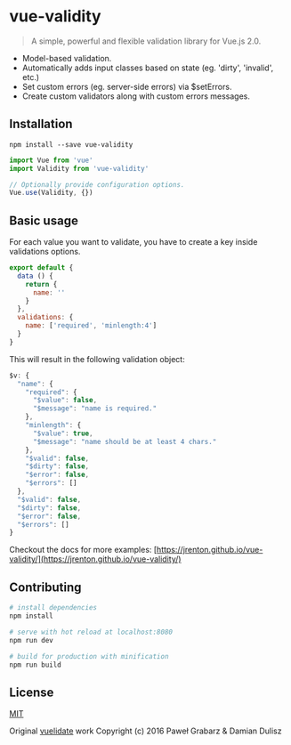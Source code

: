 # vue-validity

> A simple, powerful and flexible validation library for Vue.js 2.0.

- Model-based validation.
- Automatically adds input classes based on state (eg. 'dirty', 'invalid', etc.)
- Set custom errors (eg. server-side errors) via $setErrors.
- Create custom validators along with custom errors messages.

## Installation

`npm install --save vue-validity`

```javascript
import Vue from 'vue'
import Validity from 'vue-validity'

// Optionally provide configuration options.
Vue.use(Validity, {})
```

## Basic usage

For each value you want to validate, you have to create a key inside validations options.

```javascript
export default {
  data () {
    return {
      name: ''
    }
  },
  validations: {
    name: ['required', 'minlength:4']
  }
}
```

This will result in the following validation object:

```javascript
$v: {
  "name": {
    "required": {
      "$value": false,
      "$message": "name is required."
    },
    "minlength": {
      "$value": true,
      "$message": "name should be at least 4 chars."
    },
    "$valid": false,
    "$dirty": false,
    "$error": false,
    "$errors": []
  },
  "$valid": false,
  "$dirty": false,
  "$error": false,
  "$errors": []
}
```

Checkout the docs for more examples: [https://jrenton.github.io/vue-validity/](https://jrenton.github.io/vue-validity/)

## Contributing

``` bash
# install dependencies
npm install

# serve with hot reload at localhost:8080
npm run dev

# build for production with minification
npm run build
```

## License

[MIT](http://opensource.org/licenses/MIT)

Original [vuelidate](https://github.com/monterail/vuelidate) work Copyright (c) 2016 Paweł Grabarz & Damian Dulisz